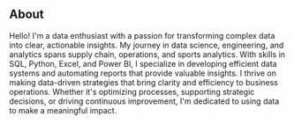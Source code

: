 ## About 

Hello! I'm a data enthusiast with a passion for transforming complex data into clear, actionable insights. My journey in data science, engineering, and analytics spans supply chain, operations, and sports analytics. With skills in SQL, Python, Excel, and Power BI, I specialize in developing efficient data systems and automating reports that provide valuable insights. I thrive on making data-driven strategies that bring clarity and efficiency to business operations. Whether it's optimizing processes, supporting strategic decisions, or driving continuous improvement, I'm dedicated to using data to make a meaningful impact.

<!--
**brandonvengstrom/brandonvengstrom** is a ✨ _special_ ✨ repository because its `README.md` (this file) appears on your GitHub profile.

Here are some ideas to get you started:

- 🔭 I’m currently working on ...
- 🌱 I’m currently learning ...
- 👯 I’m looking to collaborate on ...
- 🤔 I’m looking for help with ...
- 💬 Ask me about ...
- 📫 How to reach me: ...
- 😄 Pronouns: ...
- ⚡ Fun fact: ...
-->
